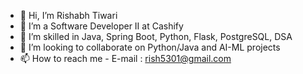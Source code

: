 - 👋 Hi, I’m Rishabh Tiwari
- 👀 I’m a Software Developer II at Cashify
- 🌱 I’m skilled in Java, Spring Boot, Python, Flask, PostgreSQL, DSA
- 💞️ I’m looking to collaborate on Python/Java and AI-ML projects
- 📫 How to reach me - E-mail : rish5301@gmail.com 

<!---
rtango5301/rtango5301 is a ✨ special ✨ repository because its `README.md` (this file) appears on your GitHub profile.
You can click the Preview link to take a look at your changes.
--->
